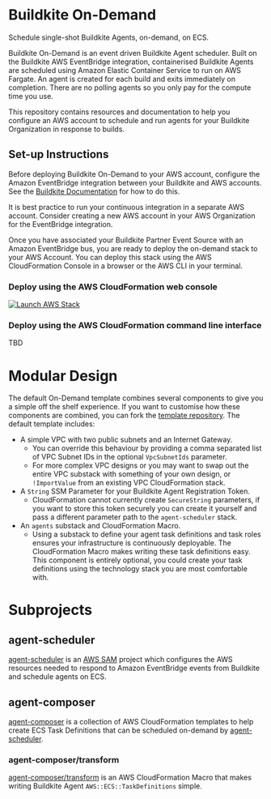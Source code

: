 # Buildkite On-Demand

Schedule single-shot Buildkite Agents, on-demand, on ECS.

Buildkite On-Demand is an event driven Buildkite Agent scheduler. Built on the
Buildkite AWS EventBridge integration, containerised Buildkite Agents are
scheduled using Amazon Elastic Container Service to run on AWS Fargate. An agent
is created for each build and exits immediately on completion. There are no
polling agents so you only pay for the compute time you use.

This repository contains resources and documentation to help you configure an
AWS account to schedule and run agents for your Buildkite Organization in
response to builds.

## Set-up Instructions

Before deploying Buildkite On-Demand to your AWS account, configure the Amazon
EventBridge integration between your Buildkite and AWS accounts. See the
[Buildkite Documentation](https://buildkite.com/docs/integrations/amazon-eventbridge)
for how to do this.

It is best practice to run your continuous integration in a separate AWS
account. Consider creating a new AWS account in your AWS Organization for the
EventBridge integration.

Once you have associated your Buildkite Partner Event Source with an Amazon
EventBridge bus, you are ready to deploy the on-demand stack to your AWS
Account. You can deploy this stack using the AWS CloudFormation Console in a
browser or the AWS CLI in your terminal.

### Deploy using the AWS CloudFormation web console

[![Launch AWS Stack](https://cdn.rawgit.com/buildkite/cloudformation-launch-stack-button-svg/master/launch-stack.svg)](https://console.aws.amazon.com/cloudformation/home#/stacks/new?stackName=buildkite-on-demand&templateURL=https://buildkite-on-demand-us-east-1.s3.amazonaws.com/on-demand/latest/template.yml)

### Deploy using the AWS CloudFormation command line interface

TBD

# Modular Design

The default On-Demand template combines several components to give you a simple
off the shelf experience. If you want to customise how these components are
combined, you can fork the [template repository](https://github.com/keithduncan/buildkite-on-demand-template). The default template includes:

- A simple VPC with two public subnets and an Internet Gateway.
	- You can override this behaviour by providing a comma separated list of
	VPC Subnet IDs in the optional `VpcSubnetIds` parameter.
	- For more complex VPC designs or you may want to swap out the entire VPC
	substack with something of your own design, or `!ImportValue` from an
	existing VPC CloudFormation stack.
- A `String` SSM Parameter for your Buildkite Agent Registration Token.
	- CloudFormation cannot currently create `SecureString` parameters, if you
	want to store this token securely you can create it yourself and pass a
	different parameter path to the `agent-scheduler` stack.
- An `agents` substack and CloudFormation Macro.
	- Using a substack to define your agent task definitions and task roles
	ensures your infrastructure is continuously deployable. The CloudFormation
	Macro makes writing these task definitions easy. This component is
	entirely optional, you could create your task definitions using the
	technology stack you are most comfortable with.

# Subprojects

## agent-scheduler

[agent-scheduler](agent-scheduler) is an [AWS SAM](https://aws.amazon.com/serverless/sam/)
project which configures the AWS resources needed to respond to Amazon
EventBridge events from Buildkite and schedule agents on ECS.

## agent-composer

[agent-composer](agent-composer) is a collection of AWS CloudFormation templates
to help create ECS Task Definitions that can be scheduled on-demand by
[agent-scheduler](#agent-scheduler).

### agent-composer/transform

[agent-composer/transform](agent-composer/transform) is an AWS CloudFormation
Macro that makes writing Buildkite Agent `AWS::ECS::TaskDefinitions` simple.
